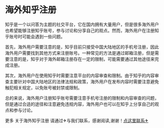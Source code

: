 # 海外知乎注册

知乎是一个以问答为主题的社交平台，它在国内拥有大量用户，但是很多海外用户也希望能够注册知乎账号，参与讨论和分享自己的观点。然而，海外用户在注册知乎账号时可能会遇到一些问题。

首先，海外用户需要注意的是，知乎目前只接受中国大陆地区的手机号注册，因此海外用户需要找到其他方式来注册账号。一种常见的方法是通过邮箱注册，但是需要注意的是，知乎对于海外邮箱注册存在一定的限制，可能需要通过其他途径来完成注册。

其次，海外用户在使用知乎时需要注意平台的内容审查和限制。由于知乎的内容审查主要针对中国大陆地区的法律法规和政策，海外用户在发布内容时需要注意避免触犯相关规定，以免账号被封禁或限制。

总的来说，海外用户注册知乎账号需要注意手机号注册的限制和内容审查的问题，但是通过合适的途径和注意避免违规内容，海外用户也可以在知乎上分享自己的观点和参与讨论。

更多 关于海外知乎注册 请通过✈与我们联系，感谢阅读,谢谢！[点这里联系✈](https://ss.k02.cc)